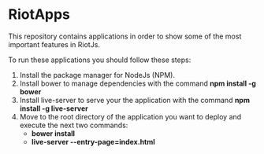 # RiotApps
This repository contains applications in order to show some of the most important features in RiotJs.

To run these applications you should follow these steps:

1. Install the package manager for NodeJs (NPM).
2. Install bower to manage dependencies with the command <b>npm install -g bower</b>
3. Install live-server to serve your the application with the command <b>npm install -g live-server</b>
4. Move to the root directory of the application you want to deploy and execute the next two commands:
   - <b>bower install</b>
   - <b>live-server --entry-page=index.html</b> 
